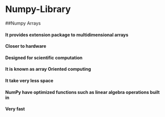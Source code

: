 # Numpy-Library

##Numpy Arrays
#### It provides extension package to multidimensional arrays
#### Closer to hardware
#### Designed for scientific computation
#### It is known as array Oriented computing
#### It take very less space
#### NumPy have optimized functions such as linear algebra operations built in
#### Very fast
